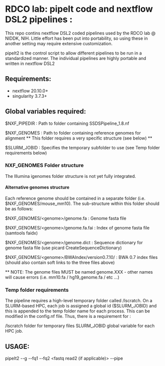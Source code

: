 # RDCO lab: pipeIt code and nextflow DSL2 pipelines :

This repo contins nextflow DSL2 coded pipelines used by the RDCO lab @ NIDDK, NIH. 
Little effort has been put into portability, so using these in another setting may require extensive customization.

pipeIt2 is the control script to allow different pipelines to be run in a standardized manner. 
The individual pipelines are highly portable and written in nextflow DSL2

## Requirements:
- nextflow	20.10.0+
- singularity	3.7.3+

## Global variables required:
$NXF_PIPEDIR   : Path to folder containing SSDSPipeline_1.8.nf

$NXF_GENOMES   : Path to folder containing reference genomes for alignment
                 ** This folder requires a very specific structure (see below) **

$SLURM_JOBID   : Specifies the temporary subfolder to use  (see Temp folder requirements below)

### NXF_GENOMES Folder structure
The Illumina igenomes folder structure is not yet fully integrated. 

#### Alternative genomes structure
Each reference genome should be contained in a separate folder (i.e. $NXF_GENOMES/mouse_mm10). The sub-structure within this folder should be as follows:

$NXF_GENOMES/\<genome\>/genome.fa                : Genome fasta file

$NXF_GENOMES/\<genome\>/genome.fa.fai            : Index of genome fasta file (samtools faidx)

$NXF_GENOMES/\<genome\>/genome.dict              : Sequence dictionary for genome fasta file (use picard CreateSequenceDictionary)

$NXF_GENOMES/\<genome\>/BWAIndex/version0.7.10/  : BWA 0.7 index files (should also contain soft links to the three files above)

** NOTE: The genome files MUST be named genome.XXX - other names will cause errors (i.e. mm10.fa / hg19_genome.fa / etc ...)

### Temp folder requirements
The pipeline requires a high-level temporary folder called /lscratch. On a SLURM-based HPC, each job is assigned a global id ($SLURM_JOBID) and this is appended to the temp folder name for each process. This can be modified in the config.nf file. Thus, there is a requirement for :

/lscratch folder for temporary files
SLURM_JOBID global variable for each HPC job.

## USAGE:
pipeIt2 --g <genome name>
        --fq1 <fastq read1>
        --fq2 <fastq read2 (if applicable)>
        --pipe <pipeline>
